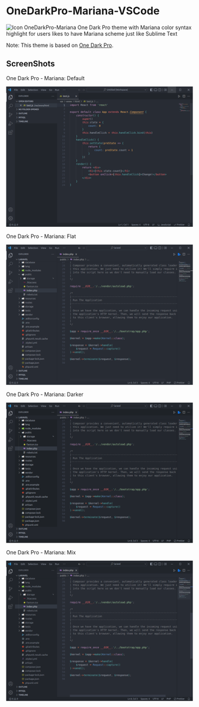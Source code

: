 # OneDarkPro-Mariana-VSCode
<img src="https://github.com/myaghobi/OneDarkPro-Mariana/blob/main/icon.png?raw=true" alt="Icon OneDarkPro-Mariana" width="100">
One Dark Pro theme with Mariana color syntax highlight for users likes to have Mariana scheme just like Sublime Text

Note: This theme is based on
[One Dark Pro](https://github.com/Binaryify/OneDark-Pro).



## ScreenShots
One Dark Pro - Mariana: Default

![ScreenShot OneDarkPro-Mariana-VSCode: Default](./screenshots/Screenshot-default.png)


One Dark Pro - Mariana: Flat

![ScreenShot OneDarkPro-Mariana-VSCode: Flat](./screenshots/Screenshot-flat.png)


One Dark Pro - Mariana: Darker

![ScreenShot OneDarkPro-Mariana-VSCode: Darker](./screenshots/Screenshot-darker.png)


One Dark Pro - Mariana: Mix

![ScreenShot OneDarkPro-Mariana-VSCode: Mix](./screenshots/Screenshot-mix.png)

